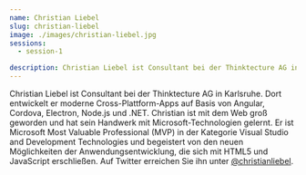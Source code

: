 ```yaml
---
name: Christian Liebel
slug: christian-liebel
image: ./images/christian-liebel.jpg
sessions:
  - session-1

description: Christian Liebel ist Consultant bei der Thinktecture AG in Karlsruhe. Dort entwickelt er moderne Cross-Plattform-Apps auf Basis von Angular, Cordova, Electron, Node.js und .NET. 
---
```


Christian Liebel ist Consultant bei der Thinktecture AG in Karlsruhe. Dort entwickelt er moderne Cross-Plattform-Apps auf Basis von Angular, Cordova, Electron, Node.js und .NET. Christian ist mit dem Web groß geworden und hat sein Handwerk mit Microsoft-Technologien gelernt. Er ist Microsoft Most Valuable Professional (MVP) in der Kategorie Visual Studio and Development Technologies und begeistert von den neuen Möglichkeiten der Anwendungsentwicklung, die sich mit HTML5 und JavaScript erschließen. Auf Twitter erreichen Sie ihn unter [@christianliebel](https://www.twitter.com/christianliebel).